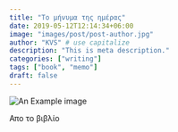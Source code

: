 ```yaml
---
title: "Το μήνυμα της ημέρας"
date: 2019-05-12T12:14:34+06:00
image: "images/post/post-author.jpg"
author: "KVS" # use capitalize
description: "This is meta description."
categories: ["writing"]
tags: ["book", "memo"]
draft: false
---
```


![An Example image](/kvs-website/images/post/1639126585903.jpeg)

Απο το βιβλίο
